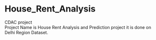 # House_Rent_Analysis
CDAC project
<br>
Project Name is House Rent Analysis and Prediction project it is done on Delhi Region Dataset.